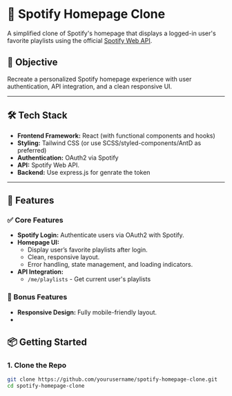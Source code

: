 # 🎵 Spotify Homepage Clone

A simplified clone of Spotify's homepage that displays a logged-in user's favorite playlists using the official [Spotify Web API](https://developer.spotify.com/documentation/web-api).

## 🚀 Objective

Recreate a personalized Spotify homepage experience with user authentication, API integration, and a clean responsive UI.

---

## 🛠 Tech Stack

- **Frontend Framework:** React (with functional components and hooks)
- **Styling:** Tailwind CSS (or use SCSS/styled-components/AntD as preferred)
- **Authentication:** OAuth2 via Spotify
- **API:** Spotify Web API.
- **Backend:** Use express.js for genrate the token
---

## 🔑 Features

### ✅ Core Features

- **Spotify Login:** Authenticate users via OAuth2 with Spotify.
- **Homepage UI:** 
  - Display user’s favorite playlists after login.
  - Clean, responsive layout.
  - Error handling, state management, and loading indicators.
- **API Integration:**
  - `/me/playlists` - Get current user's playlists

### 🌟 Bonus Features

- **Responsive Design:** Fully mobile-friendly layout.
-

## 📦 Getting Started

### 1. Clone the Repo

```bash
git clone https://github.com/yourusername/spotify-homepage-clone.git
cd spotify-homepage-clone
